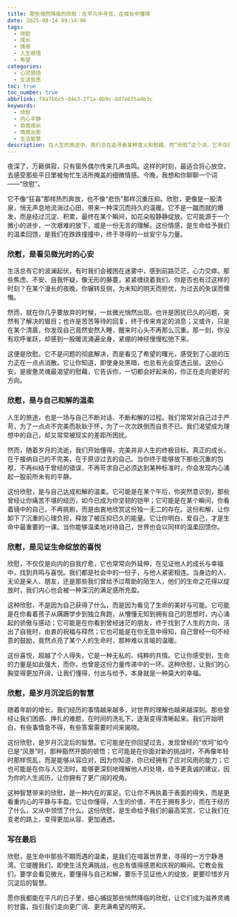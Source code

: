 ```yaml
---
title: 那些悄然降临的欣慰：在平凡中寻觅，在成长中懂得
date: 2025-08-14 09:14:06
tags:
  - 欣慰
  - 成长
  - 情感
  - 人生感悟
  - 希望
categories:
  - 心灵感悟
  - 生活哲思
toc: true
toc_number: true
abbrlink: f8a7b6c5-d4e3-2f1a-0b9c-8d7e6f5a4b3c
keywords:
  - 欣慰
  - 内心平静
  - 自我成长
  - 情感治愈
  - 生活智慧
description: 在人生的旅途中，我们总在追寻着某种意义和慰藉。而“欣慰”这个词，它不仅仅是苦尽甘来的释然，更是那些在不经意间，悄然温暖我们心房的微光。它藏在每一次与自己和解的温柔里，藏在见证生命绽放的喜悦里，也藏在岁月沉淀后的智慧里。让我们一同走进这份深沉而美好的情感，感受它如何滋养我们的灵魂，指引我们走向更广阔的明天。
---
```


夜深了，万籁俱寂，只有窗外偶尔传来几声虫鸣。这样的时刻，最适合将心放空，去感受那些平日里被匆忙生活所掩盖的细微情感。今晚，我想和你聊聊一个词——“欣慰”。

它不像“狂喜”那样热烈奔放，也不像“悲伤”那样沉重压抑。欣慰，更像是一股清泉，悄无声息地流淌过心田，带来一种深沉而持久的温暖。它不是一蹴而就的爆发，而是经过沉淀、积累，最终在某个瞬间，如花朵般静静绽放。它可能源于一个微小的进步，一次艰难的放下，或是一份无言的理解。这份情感，是生命给予我们的温柔回馈，是我们在跌跌撞撞中，终于寻得的一丝安宁与力量。

### 欣慰，是看见微光时的心安

生活总有它的波澜起伏，有时我们会被困在迷雾中，感到前路茫茫，心力交瘁。那些焦虑、不安、自我怀疑，像无形的藤蔓，紧紧缠绕着我们。你是否也有过这样的时刻？在某个漫长的夜晚，你辗转反侧，为未知的明天而担忧，为过去的失误而懊悔。

然而，就在你几乎要放弃的时候，一丝微光悄然出现。也许是困扰已久的问题，突然有了解决的眉目；也许是苦苦等待的回复，终于传来肯定的消息；又或许，只是在某个清晨，你发现自己竟然安然入睡，醒来时心头不再那么沉重。那一刻，你没有欢呼雀跃，却感到一股暖流涌遍全身，紧绷的神经慢慢松弛下来。

这便是欣慰。它不是问题的彻底解决，而是看见了希望的曙光，感受到了心底的压力正在一点点消散。它让你知道，即使身处黑暗，也总有光会穿透云层。这份心安，是疲惫灵魂最渴望的慰藉，它告诉你，一切都会好起来的，你正在走向更好的方向。

### 欣慰，是与自己和解的温柔

人生的旅途，也是一场与自己不断对话、不断和解的过程。我们常常对自己过于严苛，为了一点点不完美而耿耿于怀，为了一次次跌倒而自责不已。我们渴望成为理想中的自己，却又常常被现实的差距所困扰。

然而，随着岁月的流逝，我们开始懂得，完美并非人生的终极目标。真正的成长，在于接纳自己的不完美，在于原谅过去的自己。当你终于能够放下那些沉重的包袱，不再纠结于曾经的错误，不再苛求自己必须达到某种标准时，你会发现内心涌起一股前所未有的平静。

这份欣慰，是与自己达成和解的温柔。它可能是在某个午后，你突然意识到，那些曾经让你痛苦不堪的经历，如今已成为你坚韧的铠甲；它可能是在某个瞬间，你看着镜中的自己，不再挑剔，而是由衷地欣赏这份独一无二的存在。这份和解，让你卸下了沉重的心理负担，释放了被压抑已久的能量。它让你明白，爱自己，才是生命中最重要的一课。当你能够温柔地对待自己，世界也会以同样的温柔回馈你。

### 欣慰，是见证生命绽放的喜悦

欣慰，不仅仅是向内的自我疗愈，它也常常向外延伸，在见证他人的成长与幸福中，找到共鸣与喜悦。我们都是社会中的一份子，与他人紧密相连。当身边的人，无论是亲人、朋友，还是那些我们曾给予过帮助的陌生人，他们的生命之花得以绽放时，我们内心也会被一种深沉的满足感所充盈。

这种欣慰，不是因为自己获得了什么，而是因为看见了生命的美好与可能。它可能是在你看着孩子从蹒跚学步到独立奔跑，从懵懂无知到拥有自己的思想时，内心涌起的骄傲与感动；它可能是在你看到曾经迷茫的朋友，终于找到了人生的方向，活出了自我时，由衷的祝福与释然；它也可能是在你无意中得知，自己曾经一句不经意的鼓励，竟然点亮了某个人的生命时，那种难以言喻的温暖。

这份喜悦，超越了个人得失，它是一种无私的、纯粹的共情。它让你感受到，生命的力量是如此强大，而你，也曾是这份力量传递中的一环。这种欣慰，让我们的心胸变得更加开阔，让我们懂得，付出与给予，本身就是一种莫大的幸福。

### 欣慰，是岁月沉淀后的智慧

随着年龄的增长，我们经历的事情越来越多，对世界的理解也越来越深刻。那些曾经让我们困惑、挣扎的难题，在时间的洗礼下，逐渐变得清晰起来。我们开始明白，有些事情急不得，有些答案需要时间来揭晓。

这份欣慰，是岁月沉淀后的智慧。它可能是在你回望过去，发现曾经的“坎坷”如今已是“风景”时，那种豁然开朗的顿悟；它可能是在你面对新的挑战时，不再像年轻时那样慌乱，而是能够从容应对，因为你知道，你已经拥有了应对风雨的能力；它也可能是在你与人交流时，能够更深刻地理解他人的处境，给予更真诚的建议，因为你的人生阅历，让你拥有了更广阔的视角。

这种智慧带来的欣慰，是一种内在的富足。它让你不再执着于表面的得失，而是更看重内心的平静与丰盈。它让你懂得，人生的价值，不在于拥有多少，而在于经历了什么，又从中领悟了什么。这份欣慰，是生命给予我们的最高奖赏，它让我们在变老的路上，变得更加从容、更加通透。

### 写在最后

欣慰，是生命中那些不期而遇的温柔，是我们在喧嚣世界里，寻得的一方宁静港湾。它提醒我们，即使生活充满挑战，也总有值得感恩和庆祝的瞬间。它教会我们，要学会看见微光，要懂得与自己和解，要乐于见证他人的绽放，更要珍惜岁月沉淀后的智慧。

愿你我都能在平凡的日子里，细心捕捉那些悄然降临的欣慰，让它们成为滋养灵魂的甘露，指引我们走向更广阔、更充满希望的明天。